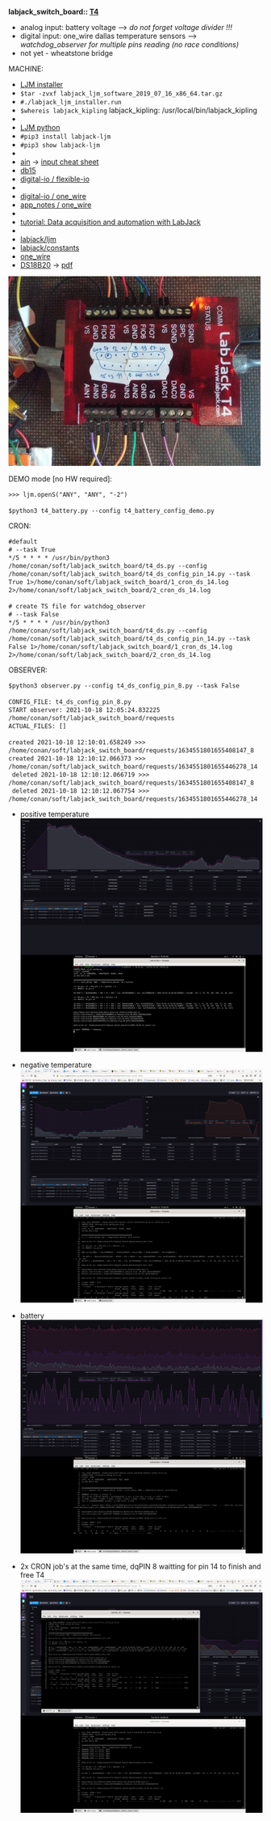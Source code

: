 **labjack_switch_board:: [T4](https://labjack.com/products/t4)**
* analog input: battery voltage --> *do not forget voltage divider !!!*
* digital input: one_wire dallas temperature sensors --> *watchdog_observer for multiple pins reading (no race conditions)*
* not yet - wheatstone bridge




MACHINE:
 - [LJM installer](https://labjack.com/support/software/installers/ljm)
 - ```$tar -zvxf labjack_ljm_software_2019_07_16_x86_64.tar.gz```
 - ```#./labjack_ljm_installer.run```
 - ```$whereis labjack_kipling``` labjack_kipling: /usr/local/bin/labjack_kipling
 - 
 - [LJM python](https://labjack.com/support/software/examples/ljm/python)
 - ```#pip3 install labjack-ljm```
 - ```#pip3 show labjack-ljm```
 -
 - [ain](https://labjack.com/support/datasheets/t-series/ain) -> [input cheat sheet](https://github.com/srbpavel/labjack_switch_board/blob/main/pic/t4_io_001.png)
 - [db15](https://labjack.com/support/datasheets/t-series/db15)
 - [digital-io / flexible-io](https://labjack.com/support/datasheets/t-series/digital-io/flexible-io)
 -
 - [digital-io / one_wire](https://labjack.com/support/datasheets/t-series/digital-io/1-wire)
 - [app_notes / one_wire](https://labjack.com/support/app-notes/1-wire)
 -
 - [tutorial: Data acquisition and automation with LabJack](https://techexplorations.com/so/labjack/)
 -
 - [labjack/ljm](https://github.com/labjack/labjack-ljm-python/blob/master/labjack/ljm/ljm.py)
 - [labjack/constants](https://github.com/labjack/labjack-ljm-python/blob/master/labjack/ljm/constants.py)
 - [one_wire](https://github.com/labjack/labjack-ljm-python/blob/master/Examples/More/1-Wire/1_wire.py)
 - [DS18B20](https://www.maximintegrated.com/en/products/sensors/DS18B20.html?intcid=para) -> [pdf](https://datasheets.maximintegrated.com/en/ds/DS18B20.pdf)


![t4](pic/t4_scale.jpg)


DEMO mode [no HW required]:  
 ```
 >>> ljm.openS("ANY", "ANY", "-2")
 
 $python3 t4_battery.py --config t4_battery_config_demo.py
 ```
 

CRON:
```
#default
# --task True
*/5 * * * * /usr/bin/python3 /home/conan/soft/labjack_switch_board/t4_ds.py --config /home/conan/soft/labjack_switch_board/t4_ds_config_pin_14.py --task True 1>/home/conan/soft/labjack_switch_board/1_cron_ds_14.log 2>/home/conan/soft/labjack_switch_board/2_cron_ds_14.log

# create TS file for watchdog_observer 
# --task False
*/5 * * * * /usr/bin/python3 /home/conan/soft/labjack_switch_board/t4_ds.py --config /home/conan/soft/labjack_switch_board/t4_ds_config_pin_14.py --task False 1>/home/conan/soft/labjack_switch_board/1_cron_ds_14.log 2>/home/conan/soft/labjack_switch_board/2_cron_ds_14.log
```

OBSERVER:
```
$python3 observer.py --config t4_ds_config_pin_8.py --task False

CONFIG_FILE: t4_ds_config_pin_8.py
START observer: 2021-10-18 12:05:24.832225 /home/conan/soft/labjack_switch_board/requests
ACTUAL_FILES: []

created 2021-10-18 12:10:01.658249 >>> /home/conan/soft/labjack_switch_board/requests/1634551801655408147_8
created 2021-10-18 12:10:12.066373 >>> /home/conan/soft/labjack_switch_board/requests/1634551801655446278_14
 deleted 2021-10-18 12:10:12.066719 >>> /home/conan/soft/labjack_switch_board/requests/1634551801655408147_8
 deleted 2021-10-18 12:10:12.067754 >>> /home/conan/soft/labjack_switch_board/requests/1634551801655446278_14
```


 * positive temperature
![Screenshot](pic/screen_shot_001.png)

 * negative temperature
![Screenshot](pic/screen_shot_005.png)

 * battery
![Screenshot](pic/screen_shot_002.png)

 * 2x CRON job's at the same time, dqPIN 8 waitting for pin 14 to finish and free T4
![Screenshot](pic/screen_shot_003.png)
